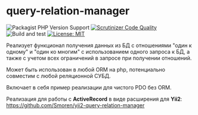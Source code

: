 # query-relation-manager

![Packagist PHP Version Support](https://img.shields.io/packagist/php-v/smoren/query-relation-manager)
[![Scrutinizer Code Quality](https://scrutinizer-ci.com/g/Smoren/query-relation-manager-php/badges/quality-score.png?b=master)](https://scrutinizer-ci.com/g/Smoren/query-relation-manager-php/?branch=master)
![Build and test](https://github.com/Smoren/query-relation-manager-php/actions/workflows/test_master.yml/badge.svg)
[![License: MIT](https://img.shields.io/badge/License-MIT-yellow.svg)](https://opensource.org/licenses/MIT)


Реализует функционал получения данных из БД с отношениями "один к одному" и "один ко многим" с использованием одного 
запроса к БД, а также с учетом всех ограничений в запросе при получении отношений.

Может быть использован в любой ORM на php, потенциально совместим с любой реляционной СУБД.

Включает в себя пример реализации для чистого PDO без ORM.

Реализация для работы с **ActiveRecord** в виде расширения для **Yii2**:
https://github.com/Smoren/yii2-query-relation-manager
